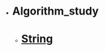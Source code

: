 - # Algorithm_study



  - #  [**String**](https://github.com/SinJeongEun/Algorithm_study/tree/master/Algorithm_study/src/String)



  

